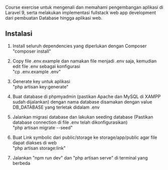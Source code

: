 Course exercise untuk mengenali dan memahami pengembangan aplikasi di Laravel 9, serta melakukan implementasi fullstack web app development dari pembuatan Database hingga aplikasi web.

## Instalasi

1. Install seluruh dependencies yang diperlukan dengan Composer
   <br>"composer install"

2. Copy file .env.example dan namakan file menjadi .env saja, kemudian edit file .env sebagai konfigurasi
    <br>"cp .env.example .env"

3. Generate key untuk aplikasi
    <br>"php artisan key:generate"

4. Buat database di phpmyadmin (pastikan  Apache dan MySQL di XAMPP sudah dijalankan) dengan nama database disamakan dengan value DB_DATABASE yang terletak didalam .env
   
5. Jalankan migrasi database dan lakukan seeding database (Pastikan database connection di file .env telah dikonfigurasikan)
    <br>"php artisan migrate --seed"

6. Buat Link symbolic dari public/storage ke storage/app/public agar file dapat diakses di web
    <br>"php artisan storage:link"

7. Jalankan
   "npm run dev" dan "php artisan serve" di terminal yang berbeda 
